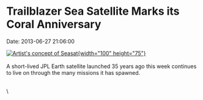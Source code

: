 Trailblazer Sea Satellite Marks its Coral Anniversary
=====================================================

Date: 2013-06-27 21:06:00

[![Artist\'s concept of
Seasat](http://www.jpl.nasa.gov/images/earth/20130627/seasat-th.jpg){width="100"
height="75"}](http://www.jpl.nasa.gov/news/news.php?release=2013-208&rn=news.xml&rst=3837)\
\
A short-lived JPL Earth satellite launched 35 years ago this week
continues to live on through the many missions it has spawned.

\
\

